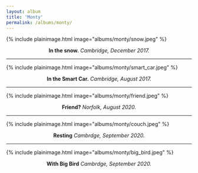 ```yaml
---
layout: album
title: 'Monty'
permalink: /albums/monty/
---
```

{% include plainimage.html image="albums/monty/snow.jpeg" %}
<p style = "text-align: center;">
    <b>In the snow.</b> <i>Cambridge, December 2017.</i>
</p>

---

{% include plainimage.html image="albums/monty/smart_car.jpeg" %}
<p style = "text-align: center;">
    <b>In the Smart Car.</b> <i>Cambridge, August 2017.</i>
</p>

---

{% include plainimage.html image="albums/monty/friend.jpeg" %}
<p style = "text-align: center;">
    <b>Friend?</b> <i>Norfolk, August 2020.</i>
</p>

---

{% include plainimage.html image="albums/monty/couch.jpeg" %}
<p style = "text-align: center;">
    <b>Resting</b> <i>Cambrdge, September 2020.</i>
</p>

---

{% include plainimage.html image="albums/monty/big_bird.jpeg" %}
<p style = "text-align: center;">
    <b>With Big Bird</b> <i>Cambrdge, September 2020.</i>
</p>

[//]: # (<img style="display: block; margin: auto;" src="...">)

<!--<style>
* {
  box-sizing: border-box;
}

.column2 {
  float: left;
  width: 50%;
  padding: 5px;
}

/* Clearfix (clear floats) */
.row::after {
  content: "";
  clear: both;
  display: table;
}
</style>

<div class="row">
    <div class="column2">
        <img src="..." style="display: block; margin: auto; width:100%;">
    </div>
    <div class="column2">
        <img src="..." style="display: block; margin: auto; width:100%;">
    </div>
</div>-->
